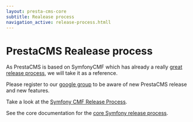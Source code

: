 ```yaml
---
layout: presta-cms-core
subtitle: Realease process
navigation_active: release-process.htmll
---
```


# PrestaCMS Realease process


As PrestaCMS is based on SymfonyCMF which has already a really [great release process][1], we will take it as
a reference.

Please register to our [google group][3] to be aware of new PrestaCMS release and new features.

Take a look at the [Symfony CMF Release Process][1].

See the core documentation for the [core Symfony release process][2].


[1]: http://symfony.com/doc/master/cmf/contributing/releases.html
[2]: http://symfony.com/doc/current/contributing/community/releases.html
[3]: https://groups.google.com/forum/?hl=fr&fromgroups#!forum/prestacms-devs